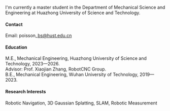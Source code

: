 I'm currently a master student in the Department of Mechanical Science and Engineering at Huazhong University of Science and Technology.

#### Contact

Email: poisson\_bs@hust.edu.cn

#### Education

M.E., Mechanical Engineering, Huazhong University of Science and Technology, 2023—2026.  
Advisor: Prof. Xiaojian Zhang, RobotCNC Group. \
B.E., Mechanical Engineering, Wuhan University of Technology, 2019—2023.

#### Research Interests

Robotic Navigation, 3D Gaussian Splatting, SLAM, Robotic Measurement

